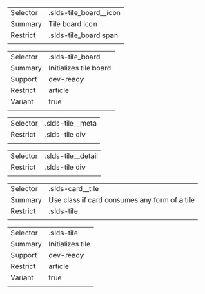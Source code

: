 
|  |  |
|-------|-------|
| Selector | .slds-tile_board__icon |
| Summary | Tile board icon |
| Restrict | .slds-tile_board span |
|  |  |


|  |  |
|-------|-------|
| Selector | .slds-tile_board |
| Summary | Initializes tile board |
| Support | dev-ready |
| Restrict | article |
| Variant | true |
|  |  |


|  |  |
|-------|-------|
| Selector | .slds-tile__meta |
| Restrict | .slds-tile div |
|  |  |


|  |  |
|-------|-------|
| Selector | .slds-tile__detail |
| Restrict | .slds-tile div |
|  |  |


|  |  |
|-------|-------|
| Selector | .slds-card__tile |
| Summary | Use class if card consumes any form of a tile |
| Restrict | .slds-tile |
|  |  |


|  |  |
|-------|-------|
| Selector | .slds-tile |
| Summary | Initializes tile |
| Support | dev-ready |
| Restrict | article |
| Variant | true |
|  |  |

